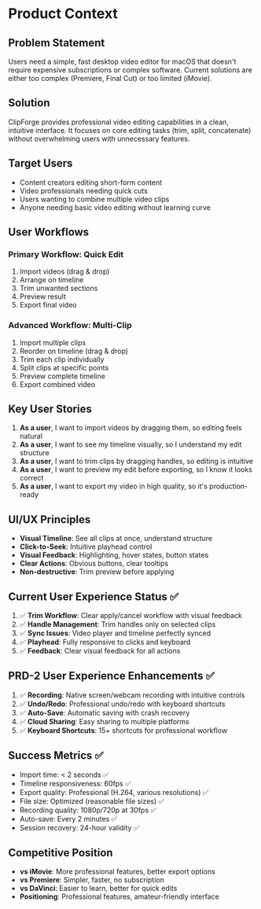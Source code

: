 # Product Context

## Problem Statement
Users need a simple, fast desktop video editor for macOS that doesn't require expensive subscriptions or complex software. Current solutions are either too complex (Premiere, Final Cut) or too limited (iMovie).

## Solution
ClipForge provides professional video editing capabilities in a clean, intuitive interface. It focuses on core editing tasks (trim, split, concatenate) without overwhelming users with unnecessary features.

## Target Users
- Content creators editing short-form content
- Video professionals needing quick cuts
- Users wanting to combine multiple video clips
- Anyone needing basic video editing without learning curve

## User Workflows

### Primary Workflow: Quick Edit
1. Import videos (drag & drop)
2. Arrange on timeline
3. Trim unwanted sections
4. Preview result
5. Export final video

### Advanced Workflow: Multi-Clip
1. Import multiple clips
2. Reorder on timeline (drag & drop)
3. Trim each clip individually
4. Split clips at specific points
5. Preview complete timeline
6. Export combined video

## Key User Stories
1. **As a user**, I want to import videos by dragging them, so editing feels natural
2. **As a user**, I want to see my timeline visually, so I understand my edit structure
3. **As a user**, I want to trim clips by dragging handles, so editing is intuitive
4. **As a user**, I want to preview my edit before exporting, so I know it looks correct
5. **As a user**, I want to export my video in high quality, so it's production-ready

## UI/UX Principles
- **Visual Timeline**: See all clips at once, understand structure
- **Click-to-Seek**: Intuitive playhead control
- **Visual Feedback**: Highlighting, hover states, button states
- **Clear Actions**: Obvious buttons, clear tooltips
- **Non-destructive**: Trim preview before applying

## Current User Experience Status ✅
1. ✅ **Trim Workflow**: Clear apply/cancel workflow with visual feedback
2. ✅ **Handle Management**: Trim handles only on selected clips
3. ✅ **Sync Issues**: Video player and timeline perfectly synced
4. ✅ **Playhead**: Fully responsive to clicks and keyboard
5. ✅ **Feedback**: Clear visual feedback for all actions

## PRD-2 User Experience Enhancements ✅
1. ✅ **Recording**: Native screen/webcam recording with intuitive controls
2. ✅ **Undo/Redo**: Professional undo/redo with keyboard shortcuts
3. ✅ **Auto-Save**: Automatic saving with crash recovery
4. ✅ **Cloud Sharing**: Easy sharing to multiple platforms
5. ✅ **Keyboard Shortcuts**: 15+ shortcuts for professional workflow

## Success Metrics ✅
- Import time: < 2 seconds ✅
- Timeline responsiveness: 60fps ✅
- Export quality: Professional (H.264, various resolutions) ✅
- File size: Optimized (reasonable file sizes) ✅
- Recording quality: 1080p/720p at 30fps ✅
- Auto-save: Every 2 minutes ✅
- Session recovery: 24-hour validity ✅

## Competitive Position
- **vs iMovie**: More professional features, better export options
- **vs Premiere**: Simpler, faster, no subscription
- **vs DaVinci**: Easier to learn, better for quick edits
- **Positioning**: Professional features, amateur-friendly interface

